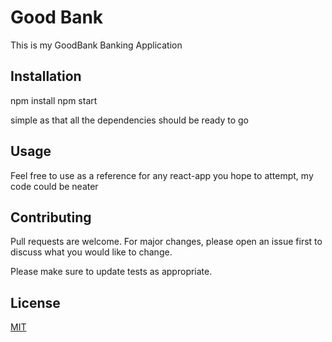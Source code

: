 # Good Bank

This is my GoodBank Banking Application

## Installation

npm install
npm start

simple as that all the dependencies should be ready to go


## Usage

Feel free to use as a reference for any react-app you hope to attempt, my code could be neater

## Contributing
Pull requests are welcome. For major changes, please open an issue first to discuss what you would like to change.

Please make sure to update tests as appropriate.

## License
[MIT](https://choosealicense.com/licenses/mit/)
